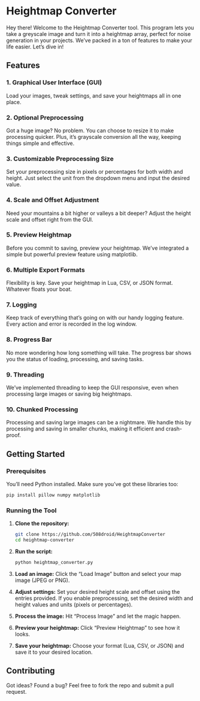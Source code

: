 # Heightmap Converter

Hey there! Welcome to the Heightmap Converter tool. This program lets you take a greyscale image and turn it into a heightmap array, perfect for noise generation in your projects. We’ve packed in a ton of features to make your life easier. Let’s dive in!

## Features

### 1. **Graphical User Interface (GUI)**
Load your images, tweak settings, and save your heightmaps all in one place.

### 2. **Optional Preprocessing**
Got a huge image? No problem. You can choose to resize it to make processing quicker. Plus, it’s grayscale conversion all the way, keeping things simple and effective.

### 3. **Customizable Preprocessing Size**
Set your preprocessing size in pixels or percentages for both width and height. Just select the unit from the dropdown menu and input the desired value.

### 4. **Scale and Offset Adjustment**
Need your mountains a bit higher or valleys a bit deeper? Adjust the height scale and offset right from the GUI.

### 5. **Preview Heightmap**
Before you commit to saving, preview your heightmap. We’ve integrated a simple but powerful preview feature using matplotlib.

### 6. **Multiple Export Formats**
Flexibility is key. Save your heightmap in Lua, CSV, or JSON format. Whatever floats your boat.

### 7. **Logging**
Keep track of everything that’s going on with our handy logging feature. Every action and error is recorded in the log window.

### 8. **Progress Bar**
No more wondering how long something will take. The progress bar shows you the status of loading, processing, and saving tasks.

### 9. **Threading**
We’ve implemented threading to keep the GUI responsive, even when processing large images or saving big heightmaps.

### 10. **Chunked Processing**
Processing and saving large images can be a nightmare. We handle this by processing and saving in smaller chunks, making it efficient and crash-proof.

## Getting Started

### Prerequisites
You’ll need Python installed. Make sure you’ve got these libraries too:

```bash
pip install pillow numpy matplotlib
```

### Running the Tool
1. **Clone the repository:**
   ```bash
   git clone https://github.com/508droid/HeightmapConverter
   cd heightmap-converter
   ```

2. **Run the script:**
   ```bash
   python heightmap_converter.py
   ```

3. **Load an image:**
   Click the “Load Image” button and select your map image (JPEG or PNG).

4. **Adjust settings:**
   Set your desired height scale and offset using the entries provided. If you enable preprocessing, set the desired width and height values and units (pixels or percentages).

5. **Process the image:**
   Hit “Process Image” and let the magic happen.

6. **Preview your heightmap:**
   Click “Preview Heightmap” to see how it looks.

7. **Save your heightmap:**
   Choose your format (Lua, CSV, or JSON) and save it to your desired location.

## Contributing

Got ideas? Found a bug? Feel free to fork the repo and submit a pull request.
